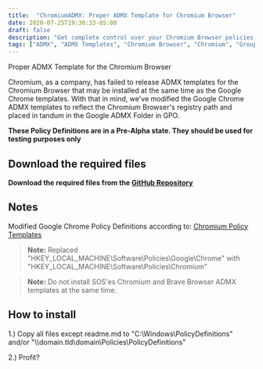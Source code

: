 ```yaml
---
title:  "ChromiumADMX: Proper ADMX Template for Chromium Browser"
date: 2020-07-25T19:30:33-05:00
draft: false
description: "Get complete control over your Chromium Browser policies with ChromiumADMX's modified Google Chrome ADMX templates reflecting the Chromium Browser's registry path for use with Group Policy management."
tags: ["ADMX", "ADMX Templates", "Chromium Browser", "Chromium", "Group Policy", "GPO", "Google Chrome ADMX templates", "ChromiumADMX", "Policy Definitions", "Registry Path", "Complete Control", "Testing Purposes", "GitHub Repository", "Software Policies", "Brave Browser", "Pre-Alpha State", "Installation Instructions", "Policy Management", "IT Security", "Enterprise"]
---
```



Proper ADMX Template for the Chromium Browser

Chromium, as a company, has failed to release ADMX templates for the Chromium Browser that may be installed at the same time as the Google Chrome templates.
With that in mind, we've modified the Google Chrome ADMX templates to reflect the Chromium Browser's registry path and placed in tandum in the Google ADMX Folder in GPO.

**These Policy Definitions are in a Pre-Alpha state. They should be used for testing purposes only**

## Download the required files

**Download the required files from the [GitHub Repository](https://github.com/simeononsecurity/ChromiumADMX)**

## Notes

Modified Google Chrome Policy Definitions according to:
[Chromium Policy Templates](https://www.chromium.org/administrators/policy-templates)

> **Note:** Replaced "HKEY_LOCAL_MACHINE\Software\Policies\Google\Chrome" with "HKEY_LOCAL_MACHINE\Software\Policies\Chromium\"

> **Note:** Do not install SOS'es Chromium and Brave Browser ADMX templates at the same time.

## How to install

1.) Copy all files except readme.md to "C:\Windows\PolicyDefinitions" and/or "\\\domain.tld\domain\Policies\PolicyDefinitions"

2.) Profit?




